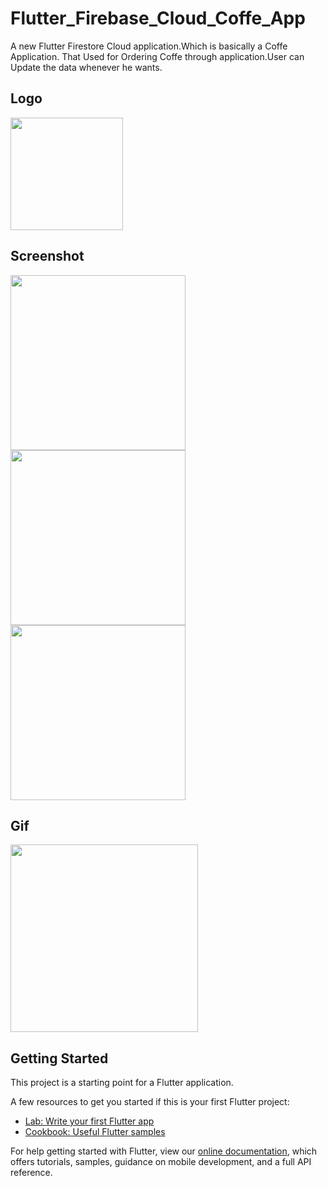 # Flutter_Firebase_Cloud_Coffe_App

A new Flutter Firestore Cloud application.Which is basically a Coffe Application. That Used for Ordering Coffe through application.User can Update the data whenever he wants.

## Logo
<img src='(https://user-images.githubusercontent.com/73393935/104335788-8ccf4480-5515-11eb-8554-0294601642d2.jpg' width=180 />

## Screenshot
<img src='https://user-images.githubusercontent.com/73393935/104335535-4548b880-5515-11eb-9769-ab405ddf34b2.jpeg' width=280 />   <img src='https://user-images.githubusercontent.com/73393935/104335538-45e14f00-5515-11eb-9158-2499d1f43cc0.jpeg' width=280 />  <img src='https://user-images.githubusercontent.com/73393935/104335543-47127c00-5515-11eb-9fa3-bfd4cb498bed.jpeg' width=280 />

## Gif
<img src='https://user-images.githubusercontent.com/73393935/104336048-cdc75900-5515-11eb-889e-95720927dda6.gif' width=300 />

## Getting Started

This project is a starting point for a Flutter application.

A few resources to get you started if this is your first Flutter project:

- [Lab: Write your first Flutter app](https://flutter.dev/docs/get-started/codelab)
- [Cookbook: Useful Flutter samples](https://flutter.dev/docs/cookbook)

For help getting started with Flutter, view our
[online documentation](https://flutter.dev/docs), which offers tutorials,
samples, guidance on mobile development, and a full API reference.
